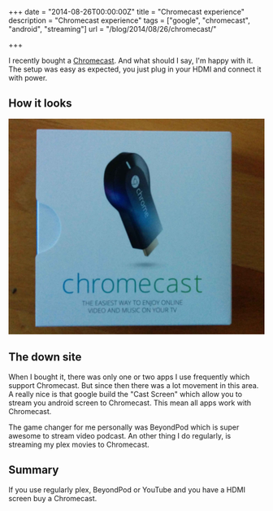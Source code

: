 +++
date = "2014-08-26T00:00:00Z"
title = "Chromecast experience"
description = "Chromecast experience"
tags = ["google", "chromecast", "android", "streaming"]
url = "/blog/2014/08/26/chromecast/"

+++

I recently bought a [Chromecast](http://www.google.com/intl/en/chrome/devices/chromecast/). And what should I say, I'm happy with it. 
The setup was easy as expected, you just plug in your HDMI and connect it with power. 

## How it looks

![Chromecast](/blog-bilder/2014-08-26-Chromecast-img.jpg)

## The down site

When I bought it, there was only one or two apps I use frequently which support Chromecast. But since then there was a lot movement in this area.
A really nice is that google build the "Cast Screen" which allow you to stream you android screen to Chromecast. This mean all apps work with Chromecast. 

The game changer for me personally was BeyondPod which is super awesome to stream video podcast. An other thing 
I do regularly, is streaming my plex movies to Chromecast. 

## Summary

If you use regularly plex, BeyondPod or YouTube and you have a HDMI screen buy a Chromecast. 
